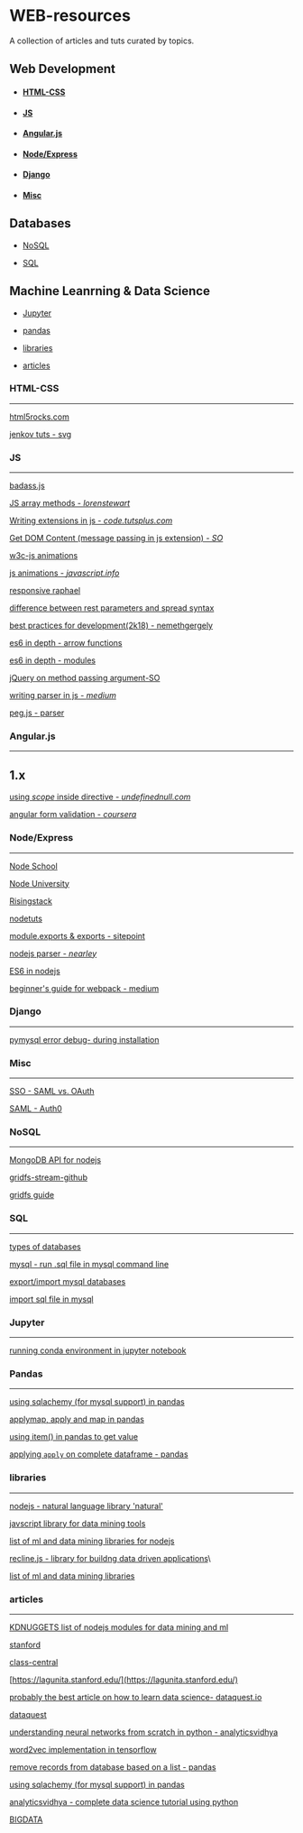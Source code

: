 # WEB-resources
A collection of articles and tuts curated by topics.

## Web Development

+ #### [HTML-CSS](#html-css-1)

+ #### [JS](#js)

+ #### [Angular.js](#angularjs-1)

+ #### [Node/Express](#nodeexpress-1)

+ #### [Django](#django-1)

+ #### [Misc](#misc-1)

## Databases

+ [NoSQL](#nosql)

+ [SQL](#sql)

## Machine Leanrning & Data Science

+ [Jupyter](#jupyter)

+ [pandas](#pandas)

+ [libraries](#libraries)

+ [articles](#articles)

### HTML-CSS
---
[html5rocks.com](https://www.html5rocks.com/en/)

[jenkov tuts - svg](http://tutorials.jenkov.com/svg/path-element.html)


### JS
---

[badass.js](http://badassjs.com/post/43090030238/peerjs-a-peer-to-peer-networking-library-in)

[JS array methods - _lorenstewart_](http://lorenstewart.me/2017/01/22/javascript-array-methods-mutating-vs-non-mutating/?utm_source=javascriptweekly&utm_medium=email)

[Writing extensions in js - _code.tutsplus.com_](https://code.tutsplus.com/tutorials/developing-google-chrome-extensions--net-33076)

[Get DOM Content (message passing in js extension) - _SO_](http://stackoverflow.com/questions/19758028/chrome-extension-get-dom-content)

[w3c-js animations](https://w3c.github.io/web-animations/)

[js animations - _javascript.info_](http://javascript.info/tutorial/animation)

[responsive raphael](https://jsfiddle.net/IPWright83/jpUv3/)

[difference between rest parameters and spread syntax](https://stackoverflow.com/questions/33898512/spread-operator-vs-rest-parameter-in-es2015-es6)

[best practices for development(2k18) - nemethgergely](https://nemethgergely.com/nodejs-best-practices-how-to-become-a-better-developer-in-2018/)

[es6 in depth - arrow functions](https://hacks.mozilla.org/2015/06/es6-in-depth-arrow-functions/)

[es6 in depth - modules](https://hacks.mozilla.org/2015/08/es6-in-depth-modules/)

[jQuery on method passing argument-SO](http://stackoverflow.com/questions/15904243/jquery-on-method-passing-argument-to-event-handler-function)

[writing parser in js - _medium_](https://medium.com/@gajus/parsing-absolutely-anything-in-javascript-using-earley-algorithm-886edcc31e5e#.lrg3n6yx6)

[peg.js - parser](https://pegjs.org/)

### Angular.js
---

## 1.x

[using *scope* inside directive - _undefinednull.com_](https://www.undefinednull.com/2014/02/11/mastering-the-scope-of-a-directive-in-angularjs/)

[angular form validation - _coursera_](https://www.coursera.org/learn/angular-js/supplement/xBqjB/exercise-instructions-angular-forms-and-form-validation)

### Node/Express
---

[Node School](https://nodeschool.io/)

[Node University](https://node.university/courses)

[Risingstack](https://blog.risingstack.com/)

[nodetuts](http://nodetuts.com/)

[module.exports & exports - sitepoint](https://www.sitepoint.com/understanding-module-exports-exports-node-js/)

[nodejs parser - _nearley_](https://github.com/Hardmath123/nearley)

[ES6 in nodejs](https://blog.andrewray.me/how-to-use-es6-in-nodejs/)

[beginner's guide for webpack - medium](https://medium.com/javascript-training/beginner-s-guide-to-webpack-b1f1a3638460)

### Django
---

[pymysql error debug- during installation](https://stackoverflow.com/questions/42357853/mysql-python-pip-install-error)

### Misc
---

[SSO - SAML vs. OAuth](https://www.mutuallyhuman.com/blog/2013/05/09/choosing-an-sso-strategy-saml-vs-oauth2/)

[SAML - Auth0](https://auth0.com/blog/how-saml-authentication-works/)


### NoSQL
---

[MongoDB API for nodejs](http://mongodb.github.io/node-mongodb-native/2.2/api/index.html)

[gridfs-stream-github](https://github.com/aheckmann/gridfs-stream)

[gridfs guide](http://christiankvalheim.com/post/a_primer_for_gridfs_using_the_mongodb_driver/)

### SQL
---

[types of databases](https://www.tutorialcup.com/dbms/relational-calculus.htm)

[mysql - run .sql file in mysql command line](https://stackoverflow.com/questions/17666249/how-to-import-an-sql-file-using-the-command-line-in-mysql)

[export/import mysql databases](https://stackoverflow.com/questions/11407349/mysql-how-to-export-and-import-a-sql-file-from-command-line)

[import sql file in mysql](https://dba.stackexchange.com/questions/24371/how-to-import-a-sql-file-in-mysql)

### Jupyter
---

[running conda environment in jupyter notebook](http://stuartmumford.uk/blog/jupyter-notebook-and-conda.html)

### Pandas
---

[using sqlachemy (for mysql support) in pandas](https://robertdavidwest.com/2014/10/12/python-pandas-%E2%86%92-mysql-using-sqlalchemy-a-k-a-sqlalchemy-for-pandas-users-who-dont-know-sql-the-brave-and-the-foolhardy/)

[applymap, apply and map in pandas](https://chrisalbon.com/python/data_wrangling/pandas_apply_operations_to_dataframes/)

[using item() in pandas to get value](https://stackoverflow.com/questions/30787901/how-to-get-a-value-from-a-pandas-dataframe-and-not-the-index-and-object-type)

[applying `apply` on complete dataframe - pandas](https://stackoverflow.com/questions/26658240/getting-the-index-of-a-row-in-a-pandas-apply-function)

### libraries
---

[nodejs - natural language library 'natural'](https://github.com/NaturalNode/natural)

[javscript library for data mining tools](https://github.com/vega/datalib)

[list of ml and data mining libraries for nodejs](https://github.com/josephmisiti/awesome-machine-learning#javascript-general-purpose)

[recline.js - library for buildng data driven applications](http://okfnlabs.org/recline/)\

[list of ml and data mining libraries](https://github.com/josephmisiti/awesome-machine-learning)

### articles
---

[KDNUGGETS list of nodejs modules for data mining and ml](http://www.kdnuggets.com/2016/06/top-machine-learning-libraries-javascript.html)

[stanford](http://cs.stanford.edu/)

[class-central](https://www.class-central.com)

[https://lagunita.stanford.edu/](https://lagunita.stanford.edu/)

[probably the best article on how to learn data science- dataquest.io](https://www.dataquest.io/blog/learn-data-science/)

[dataquest](https://www.dataquest.io/)

[understanding neural networks from scratch in python - analyticsvidhya](https://www.analyticsvidhya.com/blog/2017/05/neural-network-from-scratch-in-python-and-r/)

[word2vec implementation in tensorflow](https://towardsdatascience.com/learn-word2vec-by-implementing-it-in-tensorflow-45641adaf2ac)

[remove records from database based on a list - pandas](https://stackoverflow.com/questions/16704782/python-pandas-removing-rows-from-a-dataframe-based-on-a-previously-obtained-su)

[using sqlachemy (for mysql support) in pandas](https://robertdavidwest.com/2014/10/12/python-pandas-%E2%86%92-mysql-using-sqlalchemy-a-k-a-sqlalchemy-for-pandas-users-who-dont-know-sql-the-brave-and-the-foolhardy/)

[analyticsvidhya - complete data science tutorial using python](https://www.analyticsvidhya.com/blog/2016/01/complete-tutorial-learn-data-science-python-scratch-2/)

[BIGDATA](https://courses.bigdatauniversity.com)
